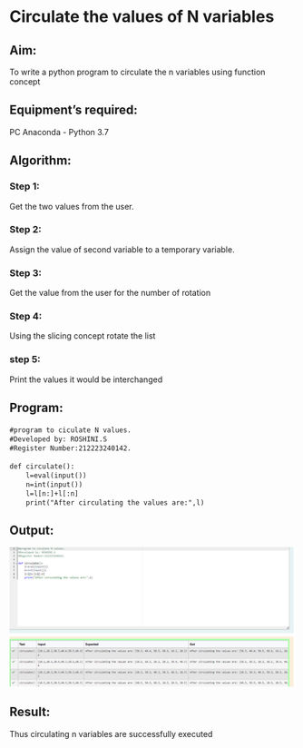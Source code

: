 # Circulate the values of N variables
## Aim:
To write a python program to circulate the n variables using function concept
## Equipment’s required:
PC
Anaconda - Python 3.7
## Algorithm: 
### Step 1: 
Get the two values from the user. 
### Step 2: 
Assign the value of second variable to a temporary variable. 
### Step 3: 
Get the value from the user for the number of rotation
### Step 4: 
Using the slicing concept rotate the list 
### step 5:
Print the values it would be interchanged
## Program:
```
#program to ciculate N values.
#Developed by: ROSHINI.S
#Register Number:212223240142.

def circulate():
    l=eval(input())
    n=int(input())
    l=l[n:]+l[:n]
    print("After circulating the values are:",l)
```
## Output:
![output](/img%202.png)
## Result:
Thus circulating n variables are successfully executed
